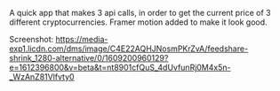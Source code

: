 A quick app that makes 3 api calls, in order to get the current price of 3 different cryptocurrencies. 
Framer motion added to make it look good. 

Screenshot: 
https://media-exp1.licdn.com/dms/image/C4E22AQHJNosmPKrZvA/feedshare-shrink_1280-alternative/0/1609200960129?e=1612396800&v=beta&t=nt8901cfQuS_4dUvfunRj0M4x5n-_WzAnZ81Vlfvty0